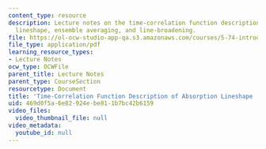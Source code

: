 ```yaml
---
content_type: resource
description: Lecture notes on the time-correlation function description of absorption
  lineshape, ensemble averaging, and line-broadening.
file: https://ol-ocw-studio-app-qa.s3.amazonaws.com/courses/5-74-introductory-quantum-mechanics-ii-spring-2009/469d0f5a6e82924ebe811b7bc42b6159_MIT5_74s09_lec06.pdf
file_type: application/pdf
learning_resource_types:
- Lecture Notes
ocw_type: OCWFile
parent_title: Lecture Notes
parent_type: CourseSection
resourcetype: Document
title: 'Time-Correlation Function Description of Absorption Lineshape '
uid: 469d0f5a-6e82-924e-be81-1b7bc42b6159
video_files:
  video_thumbnail_file: null
video_metadata:
  youtube_id: null
---
```

